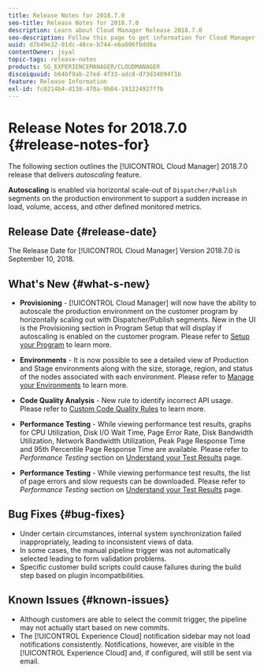 ```yaml
---
title: Release Notes for 2018.7.0
seo-title: Release Notes for 2018.7.0
description: Learn about Cloud Manager Release 2018.7.0
seo-description: Follow this page to get information for Cloud Manager Release 2018.7.0.
uuid: d7b49e32-01dc-48ce-b744-e6a806fbdd8a
contentOwner: jsyal
topic-tags: release-notes
products: SG_EXPERIENCEMANAGER/CLOUDMANAGER
discoiquuid: b64bf9ab-27ed-4f33-adc8-d73d34094f1b
feature: Release Information
exl-id: fc0214b4-d138-470a-9b04-191224927f7b
---
```

# Release Notes for 2018.7.0 {#release-notes-for}

The following section outlines the [!UICONTROL Cloud Manager] 2018.7.0 release that delivers *autoscaling* feature.

**Autoscaling** is enabled via horizontal scale-out of `Dispatcher/Publish` segments on the production environment to support a sudden increase in load, volume, access, and other defined monitored metrics.

## Release Date {#release-date}

The Release Date for [!UICONTROL Cloud Manager] Version 2018.7.0 is September 10, 2018.

## What's New {#what-s-new}

* **Provisioning** - [!UICONTROL Cloud Manager] will now have the ability to autoscale the production environment on the customer program by horizontally scaling out with Dispatcher/Publish segments. New in the UI is the Provisioning section in Program Setup that will display if autoscaling is enabled on the customer program. Please refer to [Setup your Program](setting-up-program.md) to learn more.

* **Environments** - It is now possible to see a detailed view of Production and Stage environments along with the size, storage, region, and status of the nodes associated with each environment. Please refer to [Manage your Environments](manage-your-environment.md) to learn more.  

* **Code Quality Analysis** - New rule to identify incorrect API usage. Please refer to [Custom Code Quality Rules](custom-code-quality-rules.md) to learn more.  

* **Performance Testing** - While viewing performance test results, graphs for CPU Utilization, Disk I/O Wait Time, Page Error Rate, Disk Bandwidth Utilization, Network Bandwidth Utilization, Peak Page Response Time and 95th Percentile Page Response Time are available. Please refer to *Performance Testing* section on [Understand your Test Results](understand-your-test-results.md) page.

* **Performance Testing** - While viewing performance test results, the list of page errors and slow requests can be downloaded. Please refer to *Performance Testing* section on [Understand your Test Results](understand-your-test-results.md) page.

## Bug Fixes {#bug-fixes}

* Under certain circumstances, internal system synchronization failed inappropriately, leading to inconsistent views of data.
* In some cases, the manual pipeline trigger was not automatically selected leading to form validation problems.
* Specific customer build scripts could cause failures during the build step based on plugin incompatibilities.

## Known Issues {#known-issues}

* Although customers are able to select the commit trigger, the pipeline may not actually start based on new commits.
* The [!UICONTROL Experience Cloud] notification sidebar may not load notifications consistently. Notifications, however, are visible in the [!UICONTROL Experience Cloud] and, if configured, will still be sent via email.
